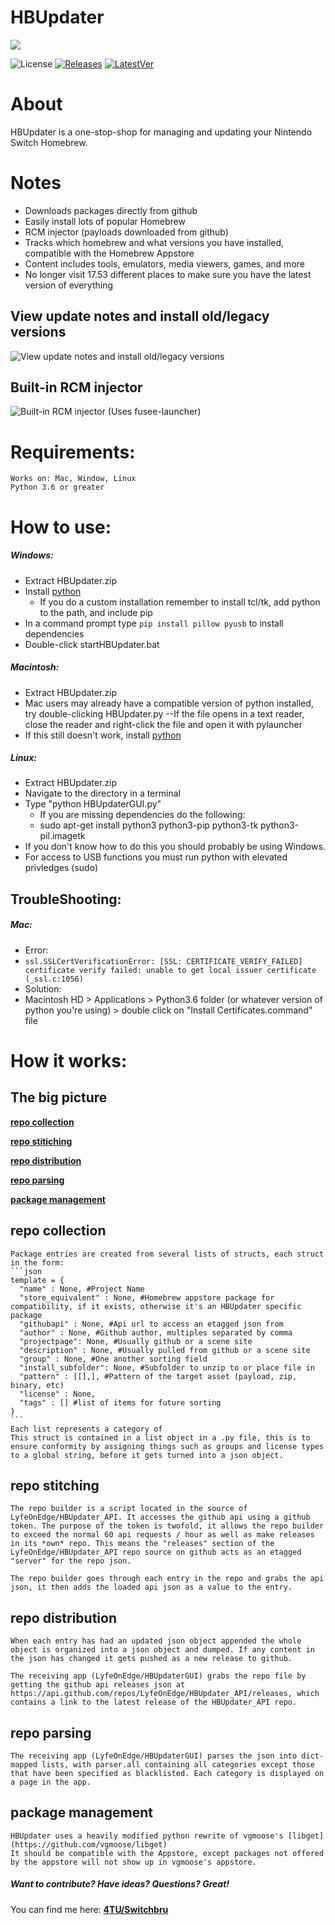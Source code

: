 # HBUpdater
![](img/main.png)

![License](https://img.shields.io/badge/License-GPLv3-blue.svg) [![Releases](https://img.shields.io/github/downloads/LyfeOnEdge/HBUpdater/total.svg)]() [![LatestVer](https://img.shields.io/github/release-pre/LyfeOnEdge/HBUpdater.svg)]()

# About
HBUpdater is a one-stop-shop for managing and updating your Nintendo Switch Homebrew.

# Notes
  - Downloads packages directly from github
  - Easily install lots of popular Homebrew
  - RCM injector (payloads downloaded from github)
  - Tracks which homebrew and what versions you have installed, compatible with the Homebrew Appstore 
  - Content includes tools, emulators, media viewers, games, and more
  - No longer visit 17.53 different places to make sure you have the latest version of everything

## View update notes and install old/legacy versions
![View update notes and install old/legacy versions](img/detail.png)

## Built-in RCM injector
![Built-in RCM injector (Uses fusee-launcher)](img/injector.png)

# Requirements:
    Works on: Mac, Window, Linux
    Python 3.6 or greater

# How to use:
##### Windows:
  - Extract HBUpdater.zip
  - Install [python](https://www.python.org/downloads/release/python-373/)
    - If you do a custom installation remember to install tcl/tk, add python to the path, and include pip
  - In a command prompt type ```pip install pillow pyusb``` to install dependencies
  - Double-click startHBUpdater.bat

##### Macintosh:
- Extract HBUpdater.zip
- Mac users may already have a compatible version of python installed, try double-clicking HBUpdater.py
--If the file opens in a text reader, close the reader and right-click the file and open it with pylauncher
- If this still doesn't work, install [python](https://www.python.org/downloads/release/python-373/)

##### Linux:
- Extract HBUpdater.zip
- Navigate to the directory in a terminal
- Type "python HBUpdaterGUI.py"
  - If you are missing dependencies do the following:
  - sudo apt-get install python3 python3-pip python3-tk python3-pil.imagetk
- If you don't know how to do this you should probably be using Windows.
- For access to USB functions you must run python with elevated privledges (sudo)

## TroubleShooting:
##### Mac:
 - Error:
  - ```ssl.SSLCertVerificationError: [SSL: CERTIFICATE_VERIFY_FAILED] certificate verify failed: unable to get local issuer certificate (_ssl.c:1056)```
 - Solution:
  - Macintosh HD > Applications > Python3.6 folder (or whatever version of python you're using) > double click on "Install Certificates.command" file

# How it works:
## The big picture
[**repo collection**](##repo-collection)

[**repo stitiching**](#repo-stitching)

[**repo distribution**](#repo-distribution)
  
[**repo parsing**](#repo-parsing)
  
[**package management**](#package-management)

## repo collection
    Package entries are created from several lists of structs, each struct in the form:
    ```json
    template = {
      "name" : None, #Project Name
      "store_equivalent" : None, #Homebrew appstore package for compatibility, if it exists, otherwise it's an HBUpdater specific package
      "githubapi" : None, #Api url to access an etagged json from
      "author" : None, #Github author, multiples separated by comma
      "projectpage": None, #Usually github or a scene site
      "description" : None, #Usually pulled from github or a scene site
      "group" : None, #One another sorting field
      "install_subfolder": None, #Subfolder to unzip to or place file in
      "pattern" : [[],], #Pattern of the target asset (payload, zip, binary, etc)
      "license" : None, 
      "tags" : [] #list of items for future sorting
    }
    ```
    Each list represents a category of 
    This struct is contained in a list object in a .py file, this is to ensure conformity by assigning things such as groups and license types to a global string, before it gets turned into a json object.

## repo stitching
    The repo builder is a script located in the source of LyfeOnEdge/HBUpdater_API. It accesses the github api using a github token. The purpose of the token is twofold, it allows the repo builder to exceed the normal 60 api requests / hour as well as make releases in its *own* repo. This means the "releases" section of the LyfeOnEdge/HBUpdater_API repo source on github acts as an etagged "server" for the repo json.

    The repo builder goes through each entry in the repo and grabs the api json, it then adds the loaded api json as a value to the entry.

## repo distribution
    When each entry has had an updated json object appended the whole object is organized into a json object and dumped. If any content in the json has changed it gets pushed as a new release to github.

    The receiving app (LyfeOnEdge/HBUpdaterGUI) grabs the repo file by getting the github api releases json at https://api.github.com/repos/LyfeOnEdge/HBUpdater_API/releases, which contains a link to the latest release of the HBUpdater_API repo.

## repo parsing
    The receiving app (LyfeOnEdge/HBUpdaterGUI) parses the json into dict-mapped lists, with parser.all containing all categories except those that have been specified as blacklisted. Each category is displayed on a page in the app.

## package management
    HBUpdater uses a heavily modified python rewrite of vgmoose's [libget](https://github.com/vgmoose/libget)
    It should be compatible with the Appstore, except packages not offered by the appstore will not show up in vgmoose's appstore.

##### Want to contribute? Have ideas? Questions? Great!
You can find me here: 
**[4TU/Switchbru](https://discord.gg/uAfu6yM)**